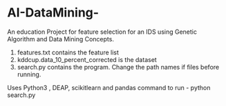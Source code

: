 # AI-DataMining-
An education Project for feature selection for an IDS using Genetic Algorithm and Data Mining Concepts.
1. features.txt contains the feature list
2. kddcup.data_10_percent_corrected is the dataset
3. search.py contains the program. Change the path names if files before running.

Uses Python3 , DEAP, scikitlearn and pandas
command to run -  python search.py
